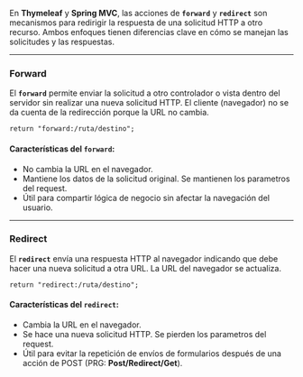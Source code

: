 En **Thymeleaf** y **Spring MVC**, las acciones de **`forward`** y **`redirect`** son mecanismos para redirigir la respuesta de una solicitud HTTP a otro recurso. Ambos enfoques tienen diferencias clave en cómo se manejan las solicitudes y las respuestas.

---
### **Forward**

El **`forward`** permite enviar la solicitud a otro controlador o vista dentro del servidor sin realizar una nueva solicitud HTTP. El cliente (navegador) no se da cuenta de la redirección porque la URL no cambia.

`return "forward:/ruta/destino";`
#### **Características del `forward`**:

- No cambia la URL en el navegador.
- Mantiene los datos de la solicitud original. Se mantienen los parametros del request.
- Útil para compartir lógica de negocio sin afectar la navegación del usuario.

---
### **Redirect**

El **`redirect`** envía una respuesta HTTP al navegador indicando que debe hacer una nueva solicitud a otra URL. La URL del navegador se actualiza.

`return "redirect:/ruta/destino";`
#### **Características del `redirect`**:

- Cambia la URL en el navegador.
- Se hace una nueva solicitud HTTP. Se pierden los parametros del request.
- Útil para evitar la repetición de envíos de formularios después de una acción de POST (PRG: **Post/Redirect/Get**).
